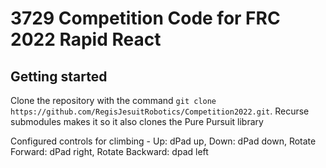 # 3729 Competition Code for FRC 2022 Rapid React

## Getting started
Clone the repository with the command `git clone https://github.com/RegisJesuitRobotics/Competition2022.git`. Recurse submodules makes it so it also clones the Pure Pursuit library

Configured controls for climbing - Up: dPad up, Down: dPad down, Rotate Forward: dPad right, Rotate Backward: dpad left
